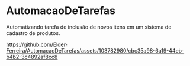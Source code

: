 # AutomacaoDeTarefas
Automatizando tarefa de inclusão de novos itens em um sistema de cadastro de produtos. 


https://github.com/Elder-Ferreira/AutomacaoDeTarefas/assets/103782980/cbc35a98-6a19-44eb-b4b2-3c4892af8cc8

